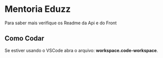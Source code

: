 # Mentoria Eduzz

Para saber mais verifique os Readme da Api e do Front 
## Como Codar

Se estiver usando o VSCode abra o arquivo: **workspace.code-workspace**.